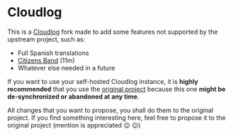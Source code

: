 # Cloudlog

This is a [Cloudlog](https://github.com/magicbug/Cloudlog) fork made to add
some features not supported by the upstream project, such as:

* Full Spanish translations
* [Citizens Band](https://en.wikipedia.org/wiki/Citizens_band_radio) (11m)
* Whatever else needed in a future

If you want to use your self-hosted Cloudlog instance, it is **highly
recommended** that you use the [original
project](https://github.com/magicbug/Cloudlog) because this one **might be
de-synchronized or abandoned at any time**.

All changes that you want to propose, you shall do them to the original
project. If you find something interesting here, feel free to propose it to the
original project (mention is appreciated :wink: :wink:)
